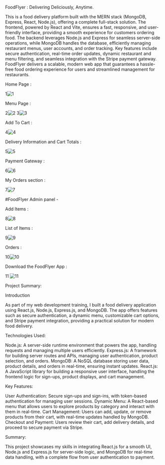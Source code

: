 FoodFlyer : Delivering Deliciously, Anytime.

This is a food delivery platform built with the MERN stack (MongoDB, Express, React, Node.js), offering a complete full-stack solution. The frontend, powered by React and Vite, ensures a fast, responsive, and user-friendly interface, providing a smooth experience for customers ordering food. The backend leverages Node.js and Express for seamless server-side operations, while MongoDB handles the database, efficiently managing restaurant menus, user accounts, and order tracking. Key features include secure authentication, real-time order updates, dynamic restaurant and menu filtering, and seamless integration with the Stripe payment gateway. FoodFlyer delivers a scalable, modern web app that guarantees a hassle-free food ordering experience for users and streamlined management for restaurants.

Home Page :

1![1](https://github.com/user-attachments/assets/a24bc487-5bb0-4d05-b69a-6e793d808b19)


Menu Page :

2![2](https://github.com/user-attachments/assets/9b2eb7e0-0f17-42a6-ac6f-983b9accdc79)
 3![3](https://github.com/user-attachments/assets/f52fcc21-9df5-4e4c-a183-dd6c614e7e58)


Add To Cart :

4![4](https://github.com/user-attachments/assets/2ed6084d-226a-4da5-bfed-bdbe82149f4b)


Delivery Information and Cart Totals :

5![5](https://github.com/user-attachments/assets/34d588e8-ffe6-4505-b378-a4833f94992c)


Payment Gateway :

6![6](https://github.com/user-attachments/assets/13bc1dee-c15f-4ac8-8526-ff00b4059924)


My Orders section :

7![7](https://github.com/user-attachments/assets/80b0a5a2-8ec4-4c54-857f-880ff12eb879)


#FoodFlyer Admin panel -

Add Items :

8![8](https://github.com/user-attachments/assets/0c59b0fc-a4c5-4f58-a798-af4b628af4bd)


List of Items :

9![9](https://github.com/user-attachments/assets/f8b8906d-bd54-4a19-8449-c3fcde61a4f0)


Orders :

10![10](https://github.com/user-attachments/assets/0241ad69-aa25-4867-b5ec-89140292b7ef)


Download the FoodFlyer App :

11
![11](https://github.com/user-attachments/assets/c392dd25-09b6-4701-8949-9a0b5e13dfaa)

Project Summary:

  Introduction

  As part of my web development training, I built a food delivery application using React.js, Node.js, Express.js, and MongoDB. The app offers features such as secure authentication, a dynamic menu, customizable    cart options, and Stripe payment integration, providing a practical solution for modern food delivery.

  Technologies Used:

  Node.js: A server-side runtime environment that powers the app, handling requests and managing multiple users efficiently.
  Express.js: A framework for building server routes and APIs, managing user authentication, product selection, and orders.
  MongoDB: A NoSQL database storing user data, product details, and orders in real-time, ensuring instant updates.
  React.js: A JavaScript library for building a responsive user interface, handling the frontend logic for sign-ups, product displays, and cart management.

  Key Features:

  User Authentication: Secure sign-ups and sign-ins, with token-based authentication for managing user sessions.
  Dynamic Menu: A React-based menu that allows users to explore products by category and interact with them in real-time.
  Cart Management: Users can add, update, or remove products from their cart, with real-time updates handled by MongoDB.
  Checkout and Payment: Users review their cart, add delivery details, and proceed to secure payment via Stripe.

  Summary:

  This project showcases my skills in integrating React.js for a smooth UI, Node.js and Express.js for server-side logic, and MongoDB for real-time data handling, with a complete flow from user authentication to    payment.
